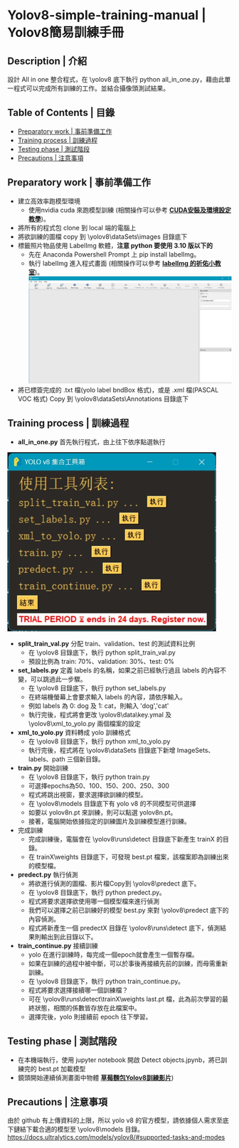 # Yolov8-simple-training-manual | Yolov8簡易訓練手冊
## Description | 介紹
設計 All in one 整合程式，在 \yolov8 底下執行 python all_in_one.py，藉由此單一程式可以完成所有訓練的工作。並結合攝像頭測試結果。

## Table of Contents | 目錄
- [Preparatory work | 事前準備工作](#Preparatory-work-|-事前準備工作)
- [Training process | 訓練過程](#Training-process-|-訓練過程)
- [Testing phase | 測試階段](#Testing-phase-|-測試階段)
- [Precautions | 注意事項](#Precautions-|-注意事項)
## Preparatory work | 事前準備工作
- 建立高效率跑模型環境
    - 使用nvidia cuda 來跑模型訓練 (相關操作可以參考 [**CUDA安裝及環境設定教學**](https://github.com/pp657783/ResNet_Example))。
- 將所有的程式包 clone 到 local 端的電腦上
- 將欲訓練的圖檔 copy 到 \yolov8\dataSets\images 目錄底下
- 標籤照片物品使用 LabelImg 軟體，**注意 python 要使用 3.10 版以下的**
    - 先在 Anaconda Powershell Prompt 上 pip install labelImg。
    - 執行 labelImg 進入程式畫面 (相關操作可以參考 [**labelImg 的祈佑小教室**](https://hackmd.io/@zxcasd89525/Syw8BypDi))。
    ![image](pictures/labelImg.png)
- 將已標簽完成的 .txt 檔(yolo label bndBox 格式)，或是 .xml 檔(PASCAL VOC 格式) Copy 到 \yolov8\dataSets\Annotations 目錄底下
## Training process | 訓練過程
- **all_in_one.py** 首先執行程式，由上往下依序點選執行

![image](pictures/messageImage.jpg)

- **split_train_val.py** 分配 train、validation、test 的測試資料比例
    - 在 \yolov8 目錄底下，執行 python split_train_val.py
    - 預設比例為 train: 70%、validation: 30%、test: 0%
- **set_labels.py** 定義 labels 的名稱，如果之前已經執行過且 labels 的內容不變，可以跳過此一步驟。
    - 在 \yolov8 目錄底下，執行 python set_labels.py
    - 在終端機螢幕上會要求輸入 labels 的內容，請依序輸入。
    - 例如 labels 為 0: dog 及 1: cat，則輸入 'dog','cat'
    - 執行完後，程式將會更改 \yolov8\data\key.ymal 及 \yolov8\xml_to_yolo.py 兩個檔案的設定
- **xml_to_yolo.py** 資料轉成 yolo 訓練格式
    - 在 \yolov8 目錄底下，執行 python xml_to_yolo.py
    - 執行完後，程式將在 \yolov8\dataSets 目錄底下新增 ImageSets、labels、path 三個新目錄。
- **train.py** 開始訓練
    - 在 \yolov8 目錄底下，執行 python train.py
    - 可選擇epochs為50、100、150、200、250、300
    - 程式將跳出視窗，要求選擇欲訓練的模型。
    - 在 \yolov8\models 目錄底下有 yolo v8 的不同模型可供選擇
    - 如要以 yolov8n.pt 來訓練，則可以點選 yolov8n.pt。
    - 接著，電腦開始依據指定的訓練圖片及訓練模型進行訓練。
- 完成訓練
    - 完成訓練後，電腦會在 \yolov8\runs\detect 目錄底下新產生 trainX 的目錄。
    - 在 trainX\weights 目錄底下，可發現 best.pt 檔案，該檔案即為訓練出來的模型檔。
- **predect.py** 執行偵測
    - 將欲進行偵測的圖檔、影片檔Copy到 \yolov8\predect 底下。
    - 在 \yolov8 目錄底下，執行 python predect.py。
    - 程式將要求選擇欲使用哪一個模型檔來進行偵測
    - 我們可以選擇之前已訓練好的模型 best.py 來對 \yolov8\predect 底下的內容偵測。
    - 程式將新產生一個 predectX 目錄在 \yolov8\runs\detect 底下，偵測結果則輸出到此目錄以下。
- **train_continue.py** 接續訓練
    - yolo 在進行訓練時，每完成一個epoch就會產生一個暫存檔。
    - 如果在訓練的過程中被中斷，可以於事後再接續先前的訓練，而毋需重新訓練。
    - 在 \yolov8 目錄底下，執行 python train_continue.py。
    - 程式將要求選擇接續哪一個訓練檔？
    - 可在 \yolov8\runs\detect\trainX\weights last.pt 檔，此為前次學習的最終狀態，相關的係數皆存放在此檔案中。
    - 選擇完後，yolo 則接續前 epoch 往下學習。
## Testing phase | 測試階段
- 在本機端執行，使用 jupyter notebook 開啟 Detect objects.jpynb，將已訓練完的 best.pt 加載模型
- 鏡頭開始連續偵測畫面中物體
  [**草莓麵包Yolov8訓練影片**](https://youtu.be/WL8N8DOD-e4))
## Precautions | 注意事項
由於 github 有上傳資料的上限，所以 yolo v8 的官方模型，請依據個人需求至底下鏈結下載合適的模型至 \yolov8\models 目錄。
https://docs.ultralytics.com/models/yolov8/#supported-tasks-and-modes
